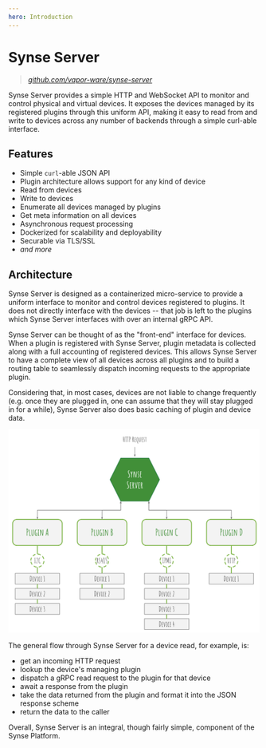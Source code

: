 ```yaml
---
hero: Introduction
---
```


# Synse Server

> *[github.com/vapor-ware/synse-server](https://github.com/vapor-ware/synse-server)*

Synse Server provides a simple HTTP and WebSocket API to monitor and control physical and virtual devices.
It exposes the devices managed by its registered plugins through this uniform API, making
it easy to read from and write to devices across any number of backends through a simple
curl-able interface.

## Features

- Simple ``curl``-able JSON API
- Plugin architecture allows support for any kind of device
- Read from devices
- Write to devices
- Enumerate all devices managed by plugins
- Get meta information on all devices
- Asynchronous request processing
- Dockerized for scalability and deployability
- Securable via TLS/SSL
- *and more*

## Architecture

Synse Server is designed as a containerized micro-service to provide a uniform interface
to monitor and control devices registered to plugins. It does not directly interface with
the devices -- that job is left to the plugins which Synse Server interfaces with over an
internal gRPC API.

Synse Server can be thought of as the "front-end" interface for devices. When a plugin is
registered with Synse Server, plugin metadata is collected along with a full accounting of
registered devices. This allows Synse Server to have a complete view of all devices across
all plugins and to build a routing table to seamlessly dispatch incoming requests to the
appropriate plugin.

Considering that, in most cases, devices are not liable to change frequently (e.g. once they
are plugged in, one can assume that they will stay plugged in for a while), Synse Server
also does basic caching of plugin and device data.

![Architecture](../assets/img/arch.svg)

The general flow through Synse Server for a device read, for example, is:

- get an incoming HTTP request
- lookup the device's managing plugin
- dispatch a gRPC read request to the plugin for that device
- await a response from the plugin
- take the data returned from the plugin and format it into the JSON response scheme
- return the data to the caller

Overall, Synse Server is an integral, though fairly simple, component of the Synse Platform.